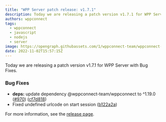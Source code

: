 ```yaml
---
title: "WPP Server patch release: v1.7.1"
description: Today we are releasing a patch version v1.7.1 for WPP Server with Bug Fixes.
authors: wppconnect
tags:
  - wppconnect
  - javascript
  - nodejs
  - server
image: https://opengraph.githubassets.com/1/wppconnect-team/wppconnect-server/releases/tag/v1.7.1
date: 2022-11-02T15:57:15Z
---
```


Today we are releasing a patch version v1.7.1 for WPP Server with Bug Fixes.

<!--truncate-->

### Bug Fixes

* **deps:** update dependency @wppconnect-team/wppconnect to ^1.19.0 ([#970](https://github.com/wppconnect-team/wppconnect-server/issues/970)) ([cf7d818](https://github.com/wppconnect-team/wppconnect-server/commit/cf7d818a3e3be4266e9a1d18398e35a1b3085502))
* Fixed undefined urlcode on start session ([b122a2a](https://github.com/wppconnect-team/wppconnect-server/commit/b122a2a2a86e640c1d4e00f97cd3dd8506ac6a2c))

For more information, see the [release page](https://github.com/wppconnect-team/wppconnect-server/releases/tag/v1.7.1).
